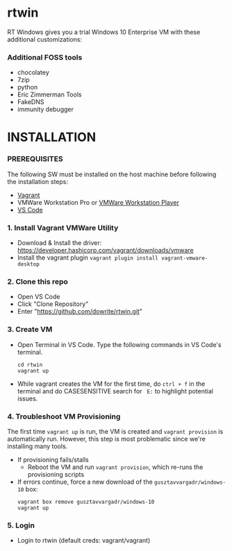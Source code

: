 # rtwin
RT Windows gives you a trial Windows 10 Enterprise VM with these additional customizations:

### Additional FOSS tools
  - chocolatey
  - 7zip
  - python
  - Eric Zimmerman Tools
  - FakeDNS
  - immunity debugger

# INSTALLATION
### PREREQUISITES
The following SW must be installed on the host machine before following the installation steps: 
  - [Vagrant](https://developer.hashicorp.com/vagrant/downloads)
  - VMWare Workstation Pro or [VMWare Workstation Player](https://www.vmware.com/content/vmware/vmware-published-sites/us/products/workstation-player.html)
  - [VS Code](https://code.visualstudio.com/download)

### 1. Install Vagrant VMWare Utility
  - Download & Install the driver: https://developer.hashicorp.com/vagrant/downloads/vmware
  - Install the vagrant plugin `vagrant plugin install vagrant-vmware-desktop`

### 2. Clone this repo
  - Open VS Code
  - Click "Clone Repository"
  - Enter "https://github.com/dowrite/rtwin.git"

### 3. Create VM
  - Open Terminal in VS Code. Type the following commands in VS Code's terminal.
    ```
    cd rtwin
    vagrant up
    ```
  - While vagrant creates the VM for the first time, do `ctrl + f` in the terminal and do CASESENSITIVE search for ` E:` to highlight potential issues.
    
### 4. Troubleshoot VM Provisioning
The first time `vagrant up` is run, the VM is created and `vagrant provision` is automatically run. However, this step is most problematic since we're installing many tools. 
  - If provisioning fails/stalls
    - Reboot the VM and run `vagrant provision`, which re-runs the provisioning scripts
  - If errors continue, force a new download of the `gusztavvargadr/windows-10` box:
    ```
    vagrant box remove gusztavvargadr/windows-10
    vagrant up
    ``` 
### 5. Login
  - Login to rtwin (default creds: vagrant/vagrant)
